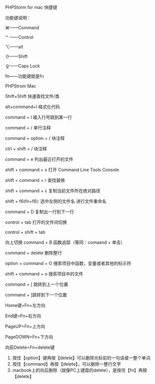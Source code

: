 PHPStorm for mac 快捷键

功能键说明：

⌘——Command

⌃ ——Control

⌥——alt

⇧——Shift

⇪——Caps Lock

fn——功能键就是fn

PHPStrom Mac

Shift+Shift 快速查找文件/类

alt+command+l 格式化代码

command + l 输入行号跳到某一行

command + / 单行注释

command + option + / 块注释

ctrl + shift + / 块注释

command + e 列出最近打开的文件

shift + command + x 打开 Command Line Tools Console

shift + command + r 查找替换

shift + command + c 复制当前文件所在绝对路径

shift + f6(fn+f6): 选中左侧的文件名 进行文件重命名

command + D 复制出一行到下一行

control + tab 打开的文件间切换

control + shift + tab

向上切换 command + B 函数追踪（等同：comaand + 单击）

command + delete 删除整行

option + command + O 搜索项目中函数，变量或者其他的标示符

shift + command + o 搜索项目中的文件

command + [ 跳转到上一个位置

command + ]跳转到下一个位置

Home键=Fn+左方向 

End键=Fn+右方向 

PageUP=Fn+上方向 

PageDOWN=Fn+下方向 

向前Delete=Fn+delete键


1. 按住【option】键再按【delete】可以删除光标前的一句话或一整个单词
2. 按住【command】再按【delete】，可以删除一整行文字
3. macbook上的向后删除（就像PC上键盘的delete），是按住【fn】再按【delete】

